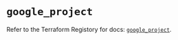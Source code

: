 # `google_project`

Refer to the Terraform Registory for docs: [`google_project`](https://registry.terraform.io/providers/hashicorp/google-beta/4.83.0/docs/resources/google_project).

